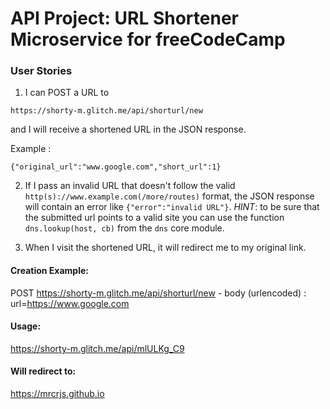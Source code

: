 # API Project: URL Shortener Microservice for freeCodeCamp


### User Stories

1. I can POST a URL to 

`https://shorty-m.glitch.me/api/shorturl/new`

and I will receive a shortened URL in the JSON response.

Example : 

`{"original_url":"www.google.com","short_url":1}`

2. If I pass an invalid URL that doesn't follow the valid `http(s)://www.example.com(/more/routes)` format, the JSON response will contain an error like `{"error":"invalid URL"}`. *HINT*: to be sure that the submitted url points to a valid site you can use the function `dns.lookup(host, cb)` from the `dns` core module.

3. When I visit the shortened URL, it will redirect me to my original link.


#### Creation Example:

POST https://shorty-m.glitch.me/api/shorturl/new - body (urlencoded) :  url=https://www.google.com

#### Usage:

https://shorty-m.glitch.me/api/mlULKg_C9

#### Will redirect to:

https://mrcrjs.github.io